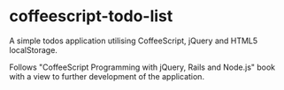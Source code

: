 coffeescript-todo-list
======================

A simple todos application utilising CoffeeScript, jQuery and HTML5 localStorage.

Follows "CoffeeScript Programming with jQuery, Rails and Node.js" book with a view to further development of the application.
